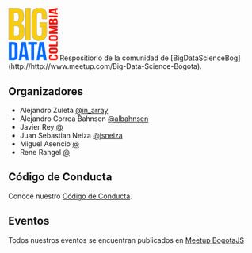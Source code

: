 <img src="https://raw.githubusercontent.com/bigdatacolombia/BigDataScienceBog/master/logo.png" alt="logo" style="width: 100px;"/>
Respositiorio de la comunidad de [BigDataScienceBog](http://http://www.meetup.com/Big-Data-Science-Bogota).


## Organizadores
- Alejandro Zuleta [@in_array](http://twitter.com/in_array)
- Alejandro Correa Bahnsen [@albahnsen](http://twitter.com/albahnsen)
- Javier Rey [@](http://twitter.com/)
- Juan Sebastian Neiza [@jsneiza](http://twitter.com/jsneiza)
- Miguel Asencio [@](http://twitter.com/) 
- Rene Rangel [@](http://twitter.com/) 

## Código de Conducta
Conoce nuestro [Código de Conducta](https://github.com/bigdatacolombia/BigDataScienceBog/blob/master/CODIGO-DE-CONDUCTA.md).

## Eventos
Todos nuestros eventos se encuentran publicados en [Meetup BogotaJS](http://http://www.meetup.com/Big-Data-Science-Bogota)
